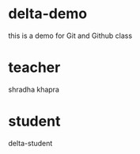 # delta-demo
this is a demo for Git and Github class

# teacher
shradha khapra

# student
delta-student